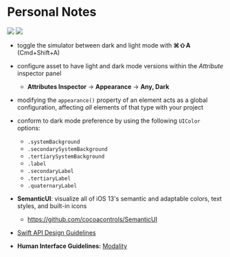 # Personal Notes

[![](https://img.shields.io/badge/Xcode-12.3-3d8af0?logo=xcode)](#) [![](https://img.shields.io/badge/Swift-5.3-FA7343?logo=swift)](#)

- toggle the simulator between dark and light mode with **⌘⇧A** (Cmd+Shift+A)
- configure asset to have light and dark mode versions within the _Attribute_ inspector panel
  - **Attributes Inspector** → **Appearance** → **Any, Dark**
- modifying the `appearance()` property of an element acts as a global configuration, affecting _all_ elements of that type with your project
- conform to dark mode preference by using the following `UIColor` options:
  - `.systemBackground`
  - `.secondarySystemBackground`
  - `.tertiarySystemBackground`
  - `.label`
  - `.secondaryLabel`
  - `.tertiaryLabel`
  - `.quaternaryLabel`


- **SemanticUI**: visualize all of iOS 13's semantic and adaptable colors, text styles, and built-in icons
  - https://github.com/cocoacontrols/SemanticUI
- [Swift API Design Guidelines](https://swift.org/documentation/api-design-guidelines/)
- **Human Interface Guidelines:** [Modality](https://developer.apple.com/design/human-interface-guidelines/ios/app-architecture/modality/)

